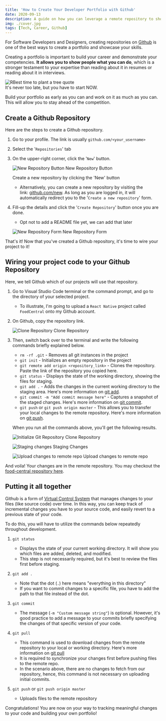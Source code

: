 ```yaml
---
title: 'How to Create Your Developer Portfolio with Github'
date: 2020-09-13
description: A guide on how you can leverage a remote repository to showcase your development projects. Learn how to initialize and clone a remote repository, and upload your files on Github.
img: ./cover.jpg
tags: [Tech, Career, Github]
---
```


For Software Developers and Designers, creating repositories on [Github](http://github.com/) is one of the best ways to create a portfolio and showcase your skills.

Creating a portfolio is important to build your career and demonstrate your competencies. **It allows you to show people what you can do**, which is a stronger testament to your expertise than reading about it in resumes or reading about it in interviews.

<div class="landscape-medium-img">
  <img  src="./Quotes.png" alt="RBest time to plant a tree quote"/>
<div>
  <span class="figcaption_hack">It's never too late, but you have to start NOW.</span>

Build your portfolio as early as you can and work on it as much as you can. This will allow you to stay ahead of the competition.

## Create a Github Repository

Here are the steps to create a Github repository.

1. Go to your profile. The link is usually `github.com/<your_username>`
2. Select the '`Repositories`' tab
3. On the upper-right corner, click the '`New`' button.

   ![New Repository Button](./New_Repo_Button.png)
   <span class="figcaption_hack">New Repository Button</span>

   Create a new repository by clicking the 'New' button

   - Alternatively, you can create a new repository by visiting the link: [github.com/new](https://github.com/new). As long as you are logged in, it will automatically redirect you to the '`Create a new repository`' form.

4. Fill-up the details and click the '`Create Repository`' button once you are done.

   - Opt not to add a README file yet, we can add that later

   ![New Repository Form](./New_Repo.png)
   <span class="figcaption_hack">New Repository Form</span>

That's it! Now that you've created a Github repository, it's time to wire your project to it!

## Wiring your project code to your Github Repository

Here, we tell Github which of our projects will use that repository.

1. Go to Visual Studio Code terminal or the command prompt, and go to the directory of your selected project.
   - To illustrate, I'm going to upload a `React Native` project called `FoodCentral` onto my Github account.
2. On Github, copy the repository link.

   ![Clone Repository](./Clone_Repo.png)
   <span class="figcaption_hack">Clone Repository</span>

3. Then, switch back over to the terminal and write the following commands briefly explained below.

   - `rm -rf .git` - Removes all git instances in the project
   - `git init` - Initializes an empty repository in the project
   - `git remote add origin <repository_link>` - Clones the repository. Paste the link of the repository you copied here.
   - `git status` - Displays the state of the working directory, showing the files for staging.
   - `git add .` - Adds the changes in the current working directory to the staging area. Here's more information on [git add](https://www.atlassian.com/git/tutorials/saving-changes).
   - `git commit -m "Add commit message here"` - Captures a snapshot of the staged changes. Here's more information on [git commit](https://www.atlassian.com/git/tutorials/saving-changes/git-commit).
   - `git push` or `git push origin master` - This allows you to transfer your local changes to the remote repository. Here's more information on [git push](https://www.atlassian.com/git/tutorials/syncing/git-push).

   When you run all the commands above, you'll get the following results.

   ![Initialize Git Repository](./cmd_1.png)
   <span class="figcaption_hack">Clone Repository</span>

   ![Staging changes](./cmd_2.png)
   <span class="figcaption_hack">Staging Changes</span>

   ![Upload changes to remote repo](./cmd_3.png)
   <span class="figcaption_hack">Upload changes to remote repo</span>

And voila! Your changes are in the remote repository. You may checkout the [food-central repository here](https://github.com/minaohh/food-central).

## Putting it all together

Github is a form of [Virtual Control System](https://www.atlassian.com/git/tutorials/what-is-version-control) that manages changes to your files (like source code) over time. In this way, you can keep track of incremental changes you have to your source code, and easily revert to a previous state of your code.

To do this, you will have to utilize the commands below repeatedly throughout development.

1. `git status`
   - Displays the state of your current working directory. It will show you which files are added, deleted, and modified.
   - This step is not necessarily required, but it's best to review the files first before staging.
2. `git add .`
   - Note that the dot (`.`) here means "everything in this directory"
   - If you want to commit changes to a specific file, you have to add the path to that file instead of the dot.
3. `git commit`

   - The message (`-m "Custom message string"`) is optional. However, it's good practice to add a message to your commits briefly specifying the changes of that specific version of your code.

4. `git pull`

   - This command is used to download changes from the remote repository to your local or working directory. Here's more information on [git pull](https://www.atlassian.com/git/tutorials/syncing/git-pull)
   - It is required to synchronize your changes first before pushing files to the remote repo.
   - In the scenario above, there are no changes to fetch from our repository, hence, this command is not necessary on uploading initial commits.

5. `git push` or `git push origin master`
   - Uploads files to the remote repository

Congratulations! You are now on your way to tracking meaningful changes to your code and building your own portfolio!
